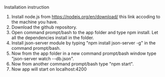 Installation instruction

1. Install node.js from https://nodejs.org/en/download/ this link accoding to the machine you have.
2. Download the github repository.
3. Open command prompt/bash to the app folder and type npm install. Let all the dependencies install in the folder.
4. Install json-server module by typing "npm install json-server -g" in the command prompt/bash.
5. Now from the app folder in a new command prompt/bash window type "json-server watch --db.json".
6. Now from another command prompt/bash type "npm start".
7. Now app will start on localhost:4200